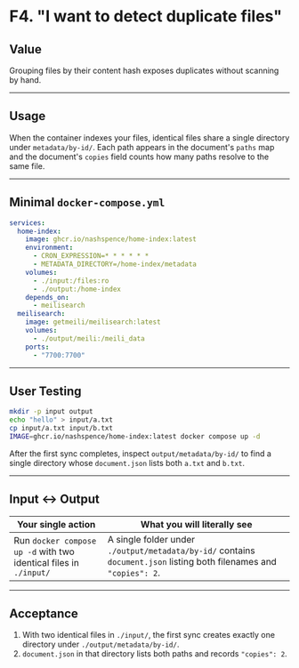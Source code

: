 # F4. "I want to detect duplicate files"

## Value

Grouping files by their content hash exposes duplicates without scanning by hand.

---

## Usage

When the container indexes your files, identical files share a single directory under `metadata/by-id/`. Each path appears in the document's `paths` map and the document's `copies` field counts how many paths resolve to the same file.

---

## Minimal `docker-compose.yml`

```yaml
services:
  home-index:
    image: ghcr.io/nashspence/home-index:latest
    environment:
      - CRON_EXPRESSION=* * * * * *
      - METADATA_DIRECTORY=/home-index/metadata
    volumes:
      - ./input:/files:ro
      - ./output:/home-index
    depends_on:
      - meilisearch
  meilisearch:
    image: getmeili/meilisearch:latest
    volumes:
      - ./output/meili:/meili_data
    ports:
      - "7700:7700"
```

---

## User Testing

```bash
mkdir -p input output
echo "hello" > input/a.txt
cp input/a.txt input/b.txt
IMAGE=ghcr.io/nashspence/home-index:latest docker compose up -d
```

After the first sync completes, inspect `output/metadata/by-id/` to find a single directory whose `document.json` lists both `a.txt` and `b.txt`.

---

## Input ↔ Output

| **Your single action** | **What you will literally see** |
| --- | --- |
| Run `docker compose up -d` with two identical files in `./input/` | A single folder under `./output/metadata/by-id/` contains `document.json` listing both filenames and `"copies": 2`. |

---

## Acceptance

1. With two identical files in `./input/`, the first sync creates exactly one directory under `./output/metadata/by-id/`.
2. `document.json` in that directory lists both paths and records `"copies": 2`.
